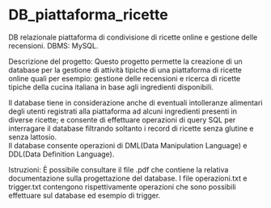 # DB_piattaforma_ricette
DB relazionale piattaforma di condivisione di ricette online e gestione delle recensioni. DBMS: MySQL.

Descrizione del progetto:
Questo progetto permette la creazione di un database per la gestione di attività tipiche di una piattaforma di ricette online quali per esempio: gestione delle
recensioni e ricerca di ricette tipiche della cucina italiana in base agli ingredienti disponibili.

Il database tiene in considerazione anche di eventuali intolleranze alimentari degli utenti registrati alla piattaforma ad alcuni ingredienti presenti in diverse
ricette; e consente di effettuare operazioni di query SQL per interragare il database filtrando soltanto i record di ricette senza glutine e senza lattosio.   
Il database consente operazioni di DML(Data Manipulation Language) e DDL(Data Definition Language).

Istruzioni:
È possibile consultare il file .pdf che contiene la relativa documentazione sulla progettazione del database.
I file operazioni.txt e trigger.txt contengono rispettivamente operazioni che sono possibili effettuare sul database ed esempio di trigger.

